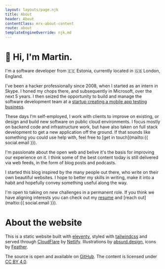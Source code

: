 ```yaml
---
layout: layouts/page.njk
title: About
header: About
contentClass: mrx-about-content
route: about
templateEngineOverride: njk,md
---
```


# 👋 Hi, I'm Martin.

I'm a software developer from 🇪🇪 Estonia, currently located in 🇬🇧 London, England.

I've been a hacker professionally since 2008, when I started as an intern in Skype.
I honed my chops there, and subsequently in Microsoft, over the next 5 years.
I then seized the opportunity to build and manage the software development team at a
[startup creating a mobile app testing business](https://angel.co/company/testlio).

These days I'm self-employed, I work with clients to improve on existing, or design and build new
software on public cloud environments. I focus mostly on backend code and infrastructure work, but
have also taken on full stack development to get a new application off the ground. If that sounds like
something you could use help with, feel free to [get in touch](mailto:{{ social.email }}).

I'm passionate about the open web and belive it's the basis for improving our experience on it.
I think some of the best content today is still delivered via web feeds, in the form of blog posts
and podcasts.

I started this blog inspired by the many people out there, who write on their own beautiful
websites. I hope to better my skills in writing, make it into a habit and hopefully convey something
useful along the way.

I'm open to taking on new challenges in a permanent role. If you think we have aligning interests
you can check out my [resume](/resume) and [reach out](maltio:{{ social.email }}).

# About the website

This is a static website built with [eleventy](https://www.11ty.io), styled with
[tailwindcss](https://tailwindcss.com) and served through [CloudFlare](https://www.cloudflare.com)
by [Netlify](https://www.netlify.com).
Illustrations by [absurd.design](https://absurd.design), icons by [Feather](https://feathericons.com).

The source is open and available on [GitHub](https://github.com/martinraag/mraag.xyz).
The content is licensed under [CC BY 4.0](https://creativecommons.org/licenses/by/4.0/).
